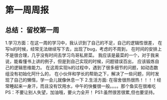 第一周周报
=========
总结： 留校第一周
--------
1.学习方面：在这一周的学习中，我认识到了自己的不足，自己的逻辑性很差，
  在写ls的时候，经常无法继续写下去，出现了bug，考虑的不周到，
  在时间的安排上不是很合理，几乎没有时间去学习鸟哥私房菜。
  我应该是最菜的一个，对于我来说，能看懂书上讲的例子，但是到自己实现的时候，问题错误百出，
  应该锻炼自己的逻辑思维能力。
  在这周实现ls的过程中，遇到了很多细节的问题，如动态数组没有初始化阿什么的，
  在小伙伴和学长的帮助之下，解决了一些问题，同时发现了自己的懒惰，学一会儿就像休息一下
2.生活方面: 在宿舍很热很热！！！！经常睡起来一身汗，而且没有饮用水，中午的快餐很一般。。。。那个鱼实在很难吃
PS：不要让别人失望，加油哦，要火力全开！
PS1:虽然很苦很累,但也要坚持。

